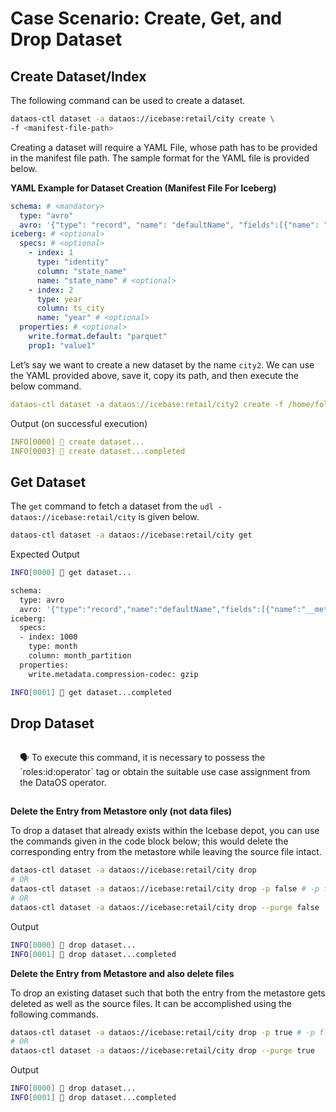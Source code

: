 # Case Scenario: Create, Get, and Drop Dataset

## Create Dataset/Index

The following command can be used to create a dataset.

```bash
dataos-ctl dataset -a dataos://icebase:retail/city create \
-f <manifest-file-path>
```

Creating a dataset will require a YAML File, whose path has to be provided in the manifest file path. The sample format for the YAML file is provided below.

**YAML Example for Dataset Creation (Manifest File For Iceberg)**

```yaml
schema: # <mandatory>
  type: "avro"
  avro: '{"type": "record", "name": "defaultName", "fields":[{"name": "__metadata", "type" :{"type": "map", "values": "string", "key-id":10, "value-id":11}, "field-id":1},{"name": "city_id", "type" :[ "null", "string"], "default":null, "field-id":2},{"name": "zip_code", "type" :[ "null", "int"], "default":null, "field-id":3},{"name": "city_name", "type" :[ "null", "string"], "default":null, "field-id":4},{"name": "county_name", "type" :[ "null", "string"], "default":null, "field-id":5},{"name": "state_code", "type" :[ "null", "string"], "default":null, "field-id":6},{"name": "state_name", "type" :[ "null", "string"], "default":null, "field-id":7},{"name": "version", "type": "string", "field-id":8},{"name": "ts_city", "type" :{"type": "long", "logicalType": "timestamp-micros", "adjust-to-utc":true}, "field-id":9}]}'
iceberg: # <optional>
  specs: # <optional>
    - index: 1
      type: "identity"
      column: "state_name"
      name: "state_name" # <optional>
    - index: 2
      type: year
      column: ts_city
      name: "year" # <optional>
  properties: # <optional>
    write.format.default: "parquet"
    prop1: "value1"
```

Let’s say we want to create a new dataset by the name `city2`. We can use the YAML provided above, save it, copy its path, and then execute the below command.

```yaml
dataos-ctl dataset -a dataos://icebase:retail/city2 create -f /home/folder/new.yml
```

Output (on successful execution)

```yaml
INFO[0000] 📂 create dataset...                          
INFO[0003] 📂 create dataset...completed
```

## Get Dataset

The `get` command to fetch a dataset from the `udl - dataos://icebase:retail/city` is given below.

```bash
dataos-ctl dataset -a dataos://icebase:retail/city get
```

Expected Output

```bash
INFO[0000] 📂 get dataset...                             

schema:
  type: avro
  avro: '{"type":"record","name":"defaultName","fields":[{"name":"__metadata","type":{"type":"map","values":"string","key-id":10,"value-id":11},"field-id":1},{"name":"city_id","type":["null","string"],"default":null,"field-id":2},{"name":"zip_code","type":["null","long"],"default":null,"field-id":3},{"name":"city_name","type":["null","string"],"default":null,"field-id":4},{"name":"county_name","type":["null","string"],"default":null,"field-id":5},{"name":"state_code","type":["null","string"],"default":null,"field-id":6},{"name":"state_name","type":["null","string"],"default":null,"field-id":7},{"name":"version","type":"string","field-id":8},{"name":"ts_city","type":{"type":"long","logicalType":"timestamp-micros","adjust-to-utc":true},"field-id":9},{"name":"random","type":["null","string"],"default":null,"field-id":25}]}'
iceberg:
  specs:
  - index: 1000
    type: month
    column: month_partition
  properties:
    write.metadata.compression-codec: gzip

INFO[0001] 📂 get dataset...completed
```

## Drop Dataset

<aside style="padding:15px; border-radius:5px;">
🗣 To execute this command, it is necessary to possess the `roles:id:operator` tag or obtain the suitable use case assignment from the DataOS operator.

</aside>

**Delete the Entry from Metastore only (not data files)**

To drop a dataset that already exists within the Icebase depot, you can use the commands given in the code block below; this would delete the corresponding entry from the metastore while leaving the source file intact.

```bash
dataos-ctl dataset -a dataos://icebase:retail/city drop
# OR
dataos-ctl dataset -a dataos://icebase:retail/city drop -p false # -p flag is Purge Value (its by default: false)
# OR
dataos-ctl dataset -a dataos://icebase:retail/city drop --purge false
```

Output

```bash
INFO[0000] 📂 drop dataset...                            
INFO[0001] 📂 drop dataset...completed
```

**Delete the Entry from Metastore and also delete files**

To drop an existing dataset such that both the entry from the metastore gets deleted as well as the source files. It can be accomplished using the following commands.

```bash
dataos-ctl dataset -a dataos://icebase:retail/city drop -p true # -p flag is Purge Value (its by default: false)
# OR
dataos-ctl dataset -a dataos://icebase:retail/city drop --purge true
```

Output

```bash
INFO[0000] 📂 drop dataset...                            
INFO[0001] 📂 drop dataset...completed
```